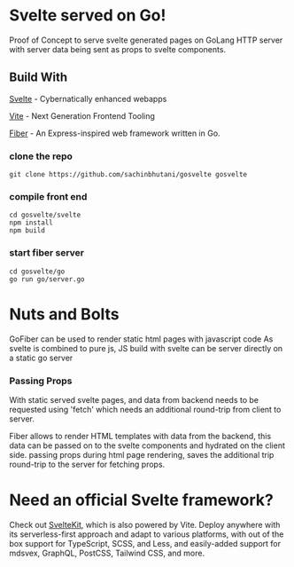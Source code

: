 # Svelte served on Go! 

Proof of Concept to serve svelte generated pages on GoLang HTTP server with server data being sent as props to svelte components. 

## Build With 
 
 [Svelte](https://svelte.dev) - Cybernatically enhanced webapps

 [Vite](https://vitejs.dev) -  Next Generation Frontend Tooling

 [Fiber](https://gofiber.io) - An Express-inspired web framework written in Go.

### clone the repo
```
git clone https://github.com/sachinbhutani/gosvelte gosvelte
```

###  compile front end 
``` 
cd gosvelte/svelte
npm install 
npm build
```

### start fiber server
```
cd gosvelte/go 
go run go/server.go
```

# Nuts and Bolts 
GoFiber can be used to render static html pages with javascript code 
As svelte is combined to pure js,  JS build with svelte can be server directly on a static go server 

### Passing Props

With static served svelte pages, and data from backend needs to be requested using 'fetch' which needs an additional round-trip from client to server. 

Fiber allows to render HTML templates with data from the backend, this data can be passed on to the svelte components and hydrated on the client side. passing props during html page rendering, saves the additional trip round-trip to the server for fetching props. 

# Need an official Svelte framework?

Check out [SvelteKit](https://github.com/sveltejs/kit#readme), which is also powered by Vite. Deploy anywhere with its serverless-first approach and adapt to various platforms, with out of the box support for TypeScript, SCSS, and Less, and easily-added support for mdsvex, GraphQL, PostCSS, Tailwind CSS, and more.


